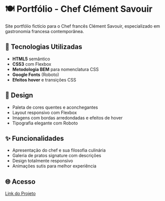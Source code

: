 # 🍽️ Portfólio - Chef Clément Savouir

Site portfólio fictício para o Chef francês Clément Savouir, especializado em gastronomia francesa contemporânea.

## 🚀 Tecnologias Utilizadas
- **HTML5** semântico
- **CSS3** com Flexbox
- **Metodologia BEM** para nomenclatura CSS
- **Google Fonts** (Roboto)
- **Efeitos hover** e transições CSS

## 🎨 Design
- Paleta de cores quentes e aconchegantes
- Layout responsivo com Flexbox
- Imagens com bordas arredondadas e efeitos de hover
- Tipografia elegante com Roboto

## ✨ Funcionalidades
- Apresentação do chef e sua filosofia culinária
- Galeria de pratos signature com descrições
- Design totalmente responsivo
- Animações sutis para melhor experiência

## 🌐 Acesso
[Link do Projeto](https://seu-usuario.github.io/chef-clement-savouir)
